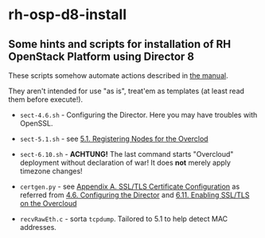 # rh-osp-d8-install
## Some hints and scripts for installation of RH OpenStack Platform using Director 8

These scripts somehow automate actions described in [the manual](https://access.redhat.com/documentation/en/red-hat-openstack-platform/8/paged/director-installation-and-usage/).

They aren't intended for use "as is", treat'em as templates (at least read them before execute!).

* `sect-4.6.sh` - Configuring the Director. Here you may have troubles with OpenSSL.
* `sect-5.1.sh` - see [⁠5.1. Registering Nodes for the Overclod](https://access.redhat.com/documentation/en/red-hat-openstack-platform/8/paged/director-installation-and-usage/chapter-5-configuring-basic-overcloud-requirements)
* `sect-6.10.sh` - **ACHTUNG!** The last command starts "Overcloud" deployment without declaration of war! It does **not** merely apply timezone changes!

* `certgen.py` - see [Appendix A. SSL/TLS Certificate Configuration](https://access.redhat.com/documentation/en/red-hat-openstack-platform/8/paged/director-installation-and-usage/appendix-a-ssl-tls-certificate-configuration) as referred from [4.6. Configuring the Director](https://access.redhat.com/documentation/en/red-hat-openstack-platform/8/paged/director-installation-and-usage/46-configuring-the-director) and [6.11. Enabling SSL/TLS on the Overcloud](https://access.redhat.com/documentation/en/red-hat-openstack-platform/8/paged/director-installation-and-usage/611-enabling-ssl-tls-on-the-overcloud)
* `recvRawEth.c` - sorta `tcpdump`. Tailored to 5.1 to help detect MAC addresses.

